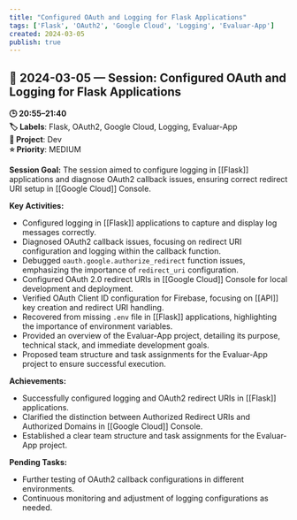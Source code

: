 ```yaml
---
title: "Configured OAuth and Logging for Flask Applications"
tags: ['Flask', 'OAuth2', 'Google Cloud', 'Logging', 'Evaluar-App']
created: 2024-03-05
publish: true
---
```


## 📅 2024-03-05 — Session: Configured OAuth and Logging for Flask Applications

**🕒 20:55–21:40**  
**🏷️ Labels**: Flask, OAuth2, Google Cloud, Logging, Evaluar-App  
**📂 Project**: Dev  
**⭐ Priority**: MEDIUM  


**Session Goal:**
The session aimed to configure logging in [[Flask]] applications and diagnose OAuth2 callback issues, ensuring correct redirect URI setup in [[Google Cloud]] Console.

**Key Activities:**
- Configured logging in [[Flask]] applications to capture and display log messages correctly.
- Diagnosed OAuth2 callback issues, focusing on redirect URI configuration and logging within the callback function.
- Debugged `oauth.google.authorize_redirect` function issues, emphasizing the importance of `redirect_uri` configuration.
- Configured OAuth 2.0 redirect URIs in [[Google Cloud]] Console for local development and deployment.
- Verified OAuth Client ID configuration for Firebase, focusing on [[API]] key creation and redirect URI handling.
- Recovered from missing `.env` file in [[Flask]] applications, highlighting the importance of environment variables.
- Provided an overview of the Evaluar-App project, detailing its purpose, technical stack, and immediate development goals.
- Proposed team structure and task assignments for the Evaluar-App project to ensure successful execution.

**Achievements:**
- Successfully configured logging and OAuth2 redirect URIs in [[Flask]] applications.
- Clarified the distinction between Authorized Redirect URIs and Authorized Domains in [[Google Cloud]] Console.
- Established a clear team structure and task assignments for the Evaluar-App project.

**Pending Tasks:**
- Further testing of OAuth2 callback configurations in different environments.
- Continuous monitoring and adjustment of logging configurations as needed.
